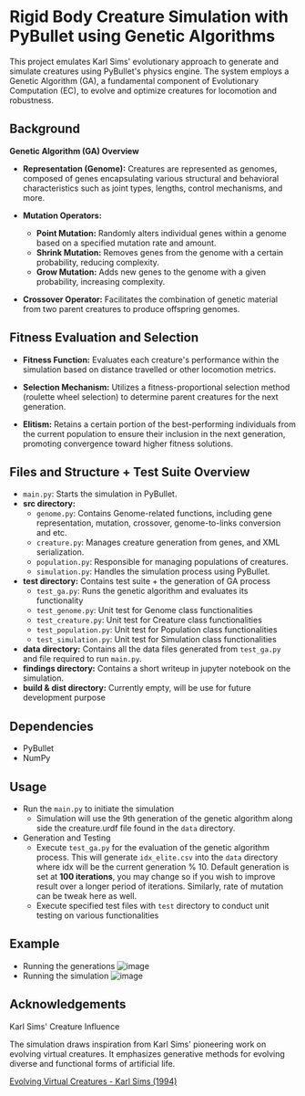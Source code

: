 # Rigid Body Creature Simulation with PyBullet using Genetic Algorithms

This project emulates Karl Sims' evolutionary approach to generate and simulate creatures using PyBullet's physics engine. The system employs a Genetic Algorithm (GA), a fundamental component of Evolutionary Computation (EC), to evolve and optimize creatures for locomotion and robustness.

## Background
**Genetic Algorithm (GA) Overview**

- **Representation (Genome):** Creatures are represented as genomes, composed of genes encapsulating various structural and behavioral characteristics such as joint types, lengths, control mechanisms, and more.

- **Mutation Operators:** 
    - **Point Mutation:** Randomly alters individual genes within a genome based on a specified mutation rate and amount.
    - **Shrink Mutation:** Removes genes from the genome with a certain probability, reducing complexity.
    - **Grow Mutation:** Adds new genes to the genome with a given probability, increasing complexity.

- **Crossover Operator:** Facilitates the combination of genetic material from two parent creatures to produce offspring genomes.

## Fitness Evaluation and Selection
- **Fitness Function:** Evaluates each creature's performance within the simulation based on distance travelled or other locomotion metrics.

- **Selection Mechanism:** Utilizes a fitness-proportional selection method (roulette wheel selection) to determine parent creatures for the next generation.

- **Elitism:** Retains a certain portion of the best-performing individuals from the current population to ensure their inclusion in the next generation, promoting convergence toward higher fitness solutions.

## Files and Structure + Test Suite Overview
-   `main.py`: Starts the simulation in PyBullet.
-   **src directory:**
    - `genome.py`: Contains Genome-related functions, including gene representation, mutation, crossover, genome-to-links conversion and etc.
    - `creature.py`: Manages creature generation from genes, and XML serialization.
    - `population.py`: Responsible for managing populations of creatures.
    - `simulation.py`: Handles the simulation process using PyBullet.
-   **test directory:** Contains test suite + the generation of GA process
    - `test_ga.py`: Runs the genetic algorithm and evaluates its functionality
    - `test_genome.py`: Unit test for Genome class functionalities
    - `test_creature.py`: Unit test for Creature class functionalities
    - `test_population.py`: Unit test for Population class functionalities
    - `test_simulation.py`: Unit test for Simulation class functionalities
- **data directory:** Contains all the data files generated from `test_ga.py` and file required to run `main.py`.
- **findings directory:** Contains a short writeup in jupyter notebook on the simulation.
- **build & dist directory:** Currently empty, will be use for future development purpose
  
## Dependencies
- PyBullet
- NumPy

## Usage
- Run the `main.py` to initiate the simulation
    - Simulation will use the 9th generation of the genetic algorithm along side the creature.urdf file found in the `data` directory.
- Generation and Testing
    - Execute `test_ga.py` for the evaluation of the genetic algorithm process. This will generate `idx_elite.csv` into the `data` directory where idx will be the current generation % 10. Default generation is set at **100 iterations**, you may change so if you wish to improve result over a longer period of iterations. Similarly, rate of mutation can be tweak here as well. 
    - Execute specified test files with `test` directory to conduct unit testing on various functionalities

## Example
- Running the generations
![image](https://github.com/yugentan/Genetic-Algorithm/assets/84921573/2cf9a911-b75f-46b2-b0a9-b275f9888e33)
- Running the simulation
![image](https://github.com/yugentan/Genetic-Algorithm/assets/84921573/7d6625fb-d51b-4f53-b057-a4492f68d2c8)

## Acknowledgements
Karl Sims' Creature Influence

The simulation draws inspiration from Karl Sims' pioneering work on evolving virtual creatures. It emphasizes generative methods for evolving diverse and functional forms of artificial life.

[Evolving Virtual Creatures - Karl Sims (1994)](https://www.karlsims.com/papers/siggraph94.pdf)
